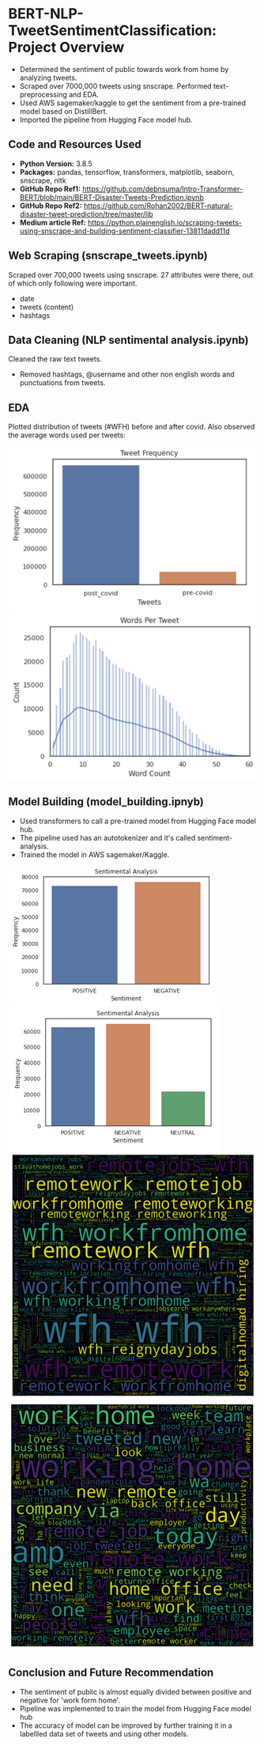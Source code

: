 # BERT-NLP-TweetSentimentClassification: Project Overview
* Determined the sentiment of public towards work from home by analyzing tweets.
* Scraped over 7000,000 tweets using snscrape. Performed text-preprocessing and EDA.
* Used AWS sagemaker/kaggle to get the sentiment from a pre-trained model based on DistillBert.
* Imported the pipeline from Hugging Face model hub.

## Code and Resources Used
* **Python Version:** 3.8.5
* **Packages:** pandas, tensorflow, transformers, matplotlib, seaborn, snscrape, nltk
* **GitHub Repo Ref1:** https://github.com/debnsuma/Intro-Transformer-BERT/blob/main/BERT-Disaster-Tweets-Prediction.ipynb
* **GitHub Repo Ref2:** https://github.com/Rohan2002/BERT-natural-disaster-tweet-prediction/tree/master/lib
* **Medium article Ref:** https://python.plainenglish.io/scraping-tweets-using-snscrape-and-building-sentiment-classifier-13811dadd11d

## Web Scraping (snscrape_tweets.ipynb)
Scraped over 700,000 tweets using snscrape. 27 attributes were there, out of which only following were important.
* date
* tweets (content)
* hashtags

## Data Cleaning (NLP sentimental analysis.ipynb)
Cleaned the raw text tweets.
* Removed hashtags, @username and other non english words and punctuations from tweets.

## EDA
Plotted distribution of tweets (#WFH) before and after covid. Also observed the average words used per tweets:

![alt text](https://github.com/Ajay-rai/BERT-NLP-TweetSentimentClassification/blob/main/img/covidtweets.PNG)
![alt text](https://github.com/Ajay-rai/BERT-NLP-TweetSentimentClassification/blob/main/img/Wordstweets.PNG)

## Model Building (model_building.ipnyb)
* Used transformers to call a pre-trained model from Hugging Face model hub.
* The pipeline used has an autotokenizer and it's called sentiment-analysis.
* Trained the model in AWS sagemaker/Kaggle.

![alt text](https://github.com/Ajay-rai/BERT-NLP-TweetSentimentClassification/blob/main/img/pn.PNG)
![alt text](https://github.com/Ajay-rai/BERT-NLP-TweetSentimentClassification/blob/main/img/pnn.PNG)
![alt text](https://github.com/Ajay-rai/BERT-NLP-TweetSentimentClassification/blob/main/img/hashtags.PNG)
![alt text](https://github.com/Ajay-rai/BERT-NLP-TweetSentimentClassification/blob/main/img/content.PNG)

## Conclusion and Future Recommendation
* The sentiment of public is almost equally divided between positive and negative for 'work form home'.
* Pipeline was implemented to train the model from Hugging Face model hub
* The accuracy of model can be improved by further training it in a labellled data set of tweets and using other models.
